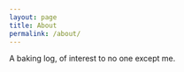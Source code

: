 ```yaml
---
layout: page
title: About
permalink: /about/
---
```


A baking log, of interest to no one except me.
